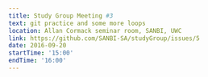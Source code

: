 ```yaml
---
title: Study Group Meeting #3
text: git practice and some more loops
location: Allan Cormack seminar room, SANBI, UWC
link: https://github.com/SANBI-SA/studyGroup/issues/5
date: 2016-09-20
startTime: '15:00'
endTime: '16:00'
---
```

